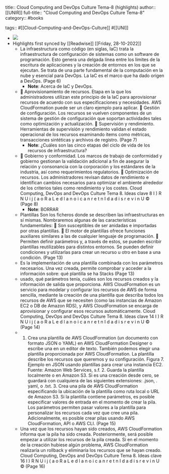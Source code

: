 title:: Cloud Computing and DevOps Culture Tema-8 (highlights)
author:: [[UNIR]]
full-title:: "Cloud Computing and DevOps Culture Tema-8"
category:: #books

tags:: #[[Cloud-Computing-and-DevOps-Culture]] #[[UNI]]

- ![](https://readwise-assets.s3.amazonaws.com/media/uploaded_book_covers/profile_22942/9fe9ff3c-7718-4510-96c8-8e89dcd7233b.png)
- Highlights first synced by [[Readwise]] [[Friday, 28-10-2022]]
	- La infraestructura  como  código  (en  siglas,  IaC)  trata la infraestructura  de configuración  de  sistemas  como  un  software  de  programación.  Esto  genera  una delgada línea entre los límites de la escritura de aplicaciones y la creación de entornos en los que se ejecutan. Se trata de una parte fundamental de la computación en la nube y esencial para DevOps. La IaC es el marco que ha dado origen a DevOps. (Page 6)
		- **Note**: Acerca de IaC y DevOps.
	-   Aprovisionamiento de recursos. Etapa en la que los administradores utilizan este principio de la IaC para aprovisionar recursos de acuerdo con sus especificaciones y necesidades. AWS CloudFormation puede ser un claro ejemplo para aplicar.   Gestión de configuración. Los recursos se vuelven componentes de un sistema de gestión  de  configuración  que  soportan  actividades  tales  como  optimización  y actualización.   Supervisión y rendimiento. Herramientas de supervisión y rendimiento validan el estado  operacional  de los  recursos  examinando ítems  como  métricas, transacciones sintéticas y archivos de registro. (Page 7)
		- **Note**: ¿Cuáles son las cinco etapas del ciclo de vida de los recursos de infraestructura?
	-   Gobierno  y  conformidad.  Los  marcos  de  trabajo  de  conformidad  y  gobierno gestionan la validación adicional a fin de asegurar la relación y consonancia con la corporación y los estándares de la industria, así como requerimientos regulatorios.   Optimización  de  recursos.  Los  administradores  revisan  datos  de  rendimiento  e identifican  cambios  necesarios  para  optimizar  el  ambiente  alrededor  de  los criterios tales como rendimiento y los costes. Cloud Computing, DevOps and DevOps Culture Tema 8. Ideas clave 8 I  ) R N U i j (  a o R a L  e d   l a n o i c a n r e t n I  d a d i s r e v i n U © (Page 8)
		- **Note**: BORRAR
	- Plantillas Son los ficheros donde se describen las infraestructuras en sí mismas. Nombraremos algunas de las características fundamentales:   Son susceptibles de ser anidadas e importadas por otras plantillas.   El  motor  de  plantillas  ofrece  funciones  auxiliares  similares  a  las  de  cualquier lenguaje de programación.   Permiten  definir  parámetros  y,  a  través  de  estos,  se  pueden  escribir  plantillas reutilizables  para  distintos  entornos.  Se  pueden  definir  condiciones  y  utilizarlas para crear un recurso u otro en base a una condición. (Page 13)
	- Es la implementación de una plantilla combinada con los parámetros necesarios. Una vez creada, permite comprobar y acceder a la información sobre: qué plantilla se ha Stacks (Page 13)
	- usado,  qué  parámetros  tenía,  cuáles  son  los  recursos  creados  y  la  información  de salida que proporciona. AWS CloudFormation es un servicio para modelar y configurar los recursos de AWS de  forma  sencilla,  mediante  la  creación  de  una  plantilla  que  describa  todos  los recursos  de  AWS  que  se  necesiten  (como  las  instancias  de  Amazon  EC2  o  DB  de Amazon RDS), y AWS CloudFormation se encarga de aprovisionar y configurar esos recursos automáticamente. Cloud Computing, DevOps and DevOps Culture Tema 8. Ideas clave 14 I  ) R N U i j (  a o R a L  e d   l a n o i c a n r e t n I  d a d i s r e v i n U © (Page 14)
	- 1.  Crea una plantilla de AWS CloudFormation (un documento con formato JSON o YAML)  en  AWS  CloudFormation  Designer  o  escribe  una  en  un  editor  de  texto. También podemos elegir una plantilla proporcionada por AWS CloudFormation. La plantilla describe los recursos que queremos y su configuración. Figura 7. Ejemplo en JSON usando plantillas para crear una instancia EC2. Fuente: Amazon Web Services, s.f. 2.  Guarda la plantilla localmente o en Amazon S3. Si es una creación desde cero, se guardará con cualquiera de las siguientes extensiones: .json, . yaml, o .txt. 3.  Crea una pila de AWS CloudFormation especificando la ubicación de la plantilla como ruta local o URL de Amazon S3. Si la plantilla contiene parámetros, es posible especificar  valores  de  entrada  en  el  momento  de  crear  la  pila.  Los  parámetros permiten pasar valores a la plantilla para personalizar los recursos cada vez que cree una pila. Adicionalmente, es posible crear pilas usando AWS CloudFormation, API o AWS CLI. (Page 15)
	- Una vez que los recursos hayan sido creados, AWS CloudFormation informa que la pila ha sido creada. Posteriormente, será posible empezar a utilizar los recursos de la pila  creada.  Si  en  el  momento  de  la  creación  hubiese  algún  problema,  AWS CloudFormation realizaría un rollback y eliminaría los recursos que se hayan creado. Cloud Computing, DevOps and DevOps Culture Tema 8. Ideas clave 16 I  ) R N U i j (  a o R a L  e d   l a n o i c a n r e t n I  d a d i s r e v i n U © (Page 16)